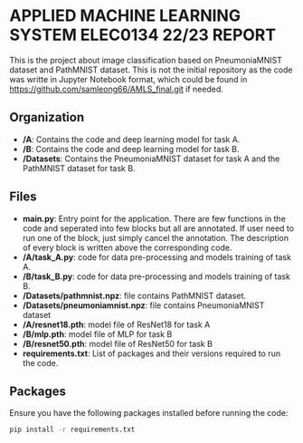 # APPLIED MACHINE LEARNING SYSTEM ELEC0134 22/23 REPORT

This is the project about image classification based on PneumoniaMNIST dataset and PathMNIST dataset. This is not the initial repository as the code was writte in Jupyter Notebook format, which could be found in https://github.com/samleong66/AMLS_final.git if needed. 

## Organization

- **/A**: Contains the code and deep learning model for task A.
- **/B**: Contains the code and deep learning model for task B.
- **/Datasets**: Contains the PneumoniaMNIST dataset for task A and the PathMNIST dataset for task B.

## Files

- **main.py**: Entry point for the application. There are few functions in the code and seperated into few blocks but all are annotated. If user need to run one of the block, just simply cancel the annotation. The description of every block is written above the corresponding code.
- **/A/task_A.py**: code for data pre-processing and models training of task A.
- **/B/task_B.py**: code for data pre-processing and models training of task B.
- **/Datasets/pathmnist.npz**: file contains PathMNIST dataset.
- **/Datasets/pneumoniamnist.npz**: file contains PneumoniaMNIST dataset
- **/A/resnet18.pth**: model file of ResNet18 for task A
- **/B/mlp.pth**: model file of MLP for task B
- **/B/resnet50.pth**: model file of ResNet50 for task B
- **requirements.txt**: List of packages and their versions required to run the code.


## Packages

Ensure you have the following packages installed before running the code:

```bash
pip install -r requirements.txt
